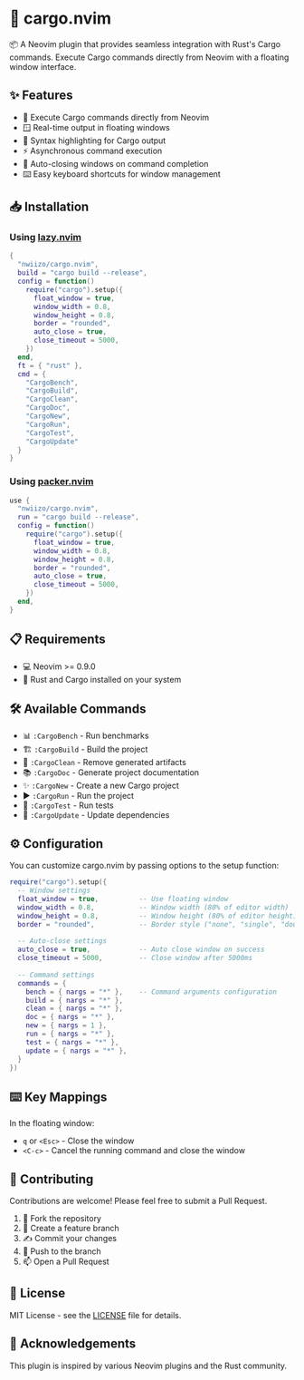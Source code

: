 # 🚀 cargo.nvim

📦 A Neovim plugin that provides seamless integration with Rust's Cargo commands. Execute Cargo commands directly from Neovim with a floating window interface.

## ✨ Features

- 🔧 Execute Cargo commands directly from Neovim
- 🪟 Real-time output in floating windows
- 🎨 Syntax highlighting for Cargo output
- ⚡ Asynchronous command execution
- 🔄 Auto-closing windows on command completion
- ⌨️ Easy keyboard shortcuts for window management

## 📥 Installation

### Using [lazy.nvim](https://github.com/folke/lazy.nvim)

```lua
{
  "nwiizo/cargo.nvim",
  build = "cargo build --release",
  config = function()
    require("cargo").setup({
      float_window = true,
      window_width = 0.8,
      window_height = 0.8,
      border = "rounded",
      auto_close = true,
      close_timeout = 5000,
    })
  end,
  ft = { "rust" },
  cmd = {
    "CargoBench",
    "CargoBuild", 
    "CargoClean",
    "CargoDoc",
    "CargoNew",
    "CargoRun",
    "CargoTest",
    "CargoUpdate"
  }
}
```

### Using [packer.nvim](https://github.com/wbthomason/packer.nvim)

```lua
use {
  "nwiizo/cargo.nvim",
  run = "cargo build --release",
  config = function()
    require("cargo").setup({
      float_window = true,
      window_width = 0.8,
      window_height = 0.8,
      border = "rounded",
      auto_close = true,
      close_timeout = 5000,
    })
  end,
}
```

## 📋 Requirements

- 💻 Neovim >= 0.9.0
- 🦀 Rust and Cargo installed on your system

## 🛠️ Available Commands

- 📊 `:CargoBench` - Run benchmarks
- 🏗️ `:CargoBuild` - Build the project
- 🧹 `:CargoClean` - Remove generated artifacts 
- 📚 `:CargoDoc` - Generate project documentation
- ✨ `:CargoNew` - Create a new Cargo project
- ▶️ `:CargoRun` - Run the project
- 🧪 `:CargoTest` - Run tests
- 🔄 `:CargoUpdate` - Update dependencies

## ⚙️ Configuration

You can customize cargo.nvim by passing options to the setup function:

```lua
require("cargo").setup({
  -- Window settings
  float_window = true,          -- Use floating window
  window_width = 0.8,           -- Window width (80% of editor width)
  window_height = 0.8,          -- Window height (80% of editor height)
  border = "rounded",           -- Border style ("none", "single", "double", "rounded")
  
  -- Auto-close settings
  auto_close = true,            -- Auto close window on success
  close_timeout = 5000,         -- Close window after 5000ms
  
  -- Command settings 
  commands = {
    bench = { nargs = "*" },    -- Command arguments configuration
    build = { nargs = "*" },
    clean = { nargs = "*" },
    doc = { nargs = "*" },
    new = { nargs = 1 },
    run = { nargs = "*" },
    test = { nargs = "*" },
    update = { nargs = "*" },
  }
})
```

## ⌨️ Key Mappings

In the floating window:
- `q` or `<Esc>` - Close the window
- `<C-c>` - Cancel the running command and close the window

## 👥 Contributing

Contributions are welcome! Please feel free to submit a Pull Request.

1. 🍴 Fork the repository
2. 🌿 Create a feature branch
3. ✍️ Commit your changes
4. 🚀 Push to the branch
5. 📫 Open a Pull Request

## 📜 License

MIT License - see the [LICENSE](LICENSE) file for details.

## 💝 Acknowledgements

This plugin is inspired by various Neovim plugins and the Rust community.
